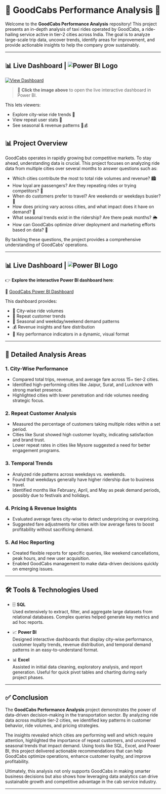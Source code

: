 # 🚖 GoodCabs Performance Analysis 🚖

Welcome to the **GoodCabs Performance Analysis** repository! This project presents an in-depth analysis of taxi rides operated by GoodCabs, a ride-hailing service active in tier-2 cities across India. The goal is to analyze large-scale trip data, uncover trends, identify areas for improvement, and provide actionable insights to help the company grow sustainably.

---
## 📊 Live Dashboard | ![Power BI Logo](https://img.icons8.com/color/24/power-bi.png)

[![View Dashboard](https://your-image-url.com/dashboard-thumbnail.png)](https://app.powerbi.com/view?r=eyJrIjoiNTA0YjA2OGQtMzA4ZS00ZmFmLThjNDMtM2JiMzFjNzgzNzI4IiwidCI6ImZhNDQ2MjdjLTdiMmMtNDQxMi1iOTUyLWFiYTU5M2M4ODJkNiJ9)

> 📌 **Click the image above** to open the live interactive dashboard in Power BI.

This lets viewers:
- Explore city-wise ride trends 🚖  
- View repeat user stats 🔁  
- See seasonal & revenue patterns 📆💰


## 📊 Project Overview

GoodCabs operates in rapidly growing but competitive markets. To stay ahead, understanding data is crucial. This project focuses on analyzing ride data from multiple cities over several months to answer questions such as:

- Which cities contribute the most to total ride volumes and revenue? 🏙️  
- How loyal are passengers? Are they repeating rides or trying competitors? 🔄  
- When do customers prefer to travel? Are weekends or weekdays busier? 📅  
- How does pricing vary across cities, and what impact does it have on demand? 💸  
- What seasonal trends exist in the ridership? Are there peak months? 🌦️  
- How can GoodCabs optimize driver deployment and marketing efforts based on data? 🚦  

By tackling these questions, the project provides a comprehensive understanding of GoodCabs’ operations.

---

## 📊 Live Dashboard | ![Power BI Logo](https://img.icons8.com/color/24/power-bi.png)

👉 **Explore the interactive Power BI dashboard here**:

🔗 [GoodCabs Power BI Dashboard](https://app.powerbi.com/view?r=eyJrIjoiNTA0YjA2OGQtMzA4ZS00ZmFmLThjNDMtM2JiMzFjNzgzNzI4IiwidCI6ImZhNDQ2MjdjLTdiMmMtNDQxMi1iOTUyLWFiYTU5M2M4ODJkNiJ9)

This dashboard provides:

- 📍 City-wise ride volumes  
- 🔁 Repeat customer trends  
- 📆 Seasonal and weekday/weekend demand patterns  
- 💰 Revenue insights and fare distribution  
- 📌 Key performance indicators in a dynamic, visual format

---

## 🔎 Detailed Analysis Areas

### 1. City-Wise Performance  
- Compared total trips, revenue, and average fare across 15+ tier-2 cities.  
- Identified high-performing cities like Jaipur, Surat, and Lucknow with strong market presence.  
- Highlighted cities with lower penetration and ride volumes needing strategic focus.

### 2. Repeat Customer Analysis  
- Measured the percentage of customers taking multiple rides within a set period.  
- Cities like Surat showed high customer loyalty, indicating satisfaction and brand trust.  
- Lower repeat rates in cities like Mysore suggested a need for better engagement programs.

### 3. Temporal Trends  
- Analyzed ride patterns across weekdays vs. weekends.  
- Found that weekdays generally have higher ridership due to business travel.  
- Identified months like February, April, and May as peak demand periods, possibly due to festivals and holidays.

### 4. Pricing & Revenue Insights  
- Evaluated average fares city-wise to detect underpricing or overpricing.  
- Suggested fare adjustments for cities with low average fares to boost profitability without sacrificing demand.

### 5. Ad Hoc Reporting  
- Created flexible reports for specific queries, like weekend cancellations, peak hours, and new user acquisition.  
- Enabled GoodCabs management to make data-driven decisions quickly on emerging issues.

---

## 🛠️ Tools & Technologies Used

- 🗄️ **SQL**  
  Used extensively to extract, filter, and aggregate large datasets from relational databases. Complex queries helped generate key metrics and ad hoc reports.

- 📈 **Power BI**  
  Designed interactive dashboards that display city-wise performance, customer loyalty trends, revenue distribution, and temporal demand patterns in an easy-to-understand format.

- 📊 **Excel**  
  Assisted in initial data cleaning, exploratory analysis, and report generation. Useful for quick pivot tables and charting during early project phases.

---
## ✅ Conclusion

The **GoodCabs Performance Analysis** project demonstrates the power of data-driven decision-making in the transportation sector. By analyzing ride data across multiple tier-2 cities, we identified key patterns in customer behavior, ride volumes, and pricing strategies. 

The insights revealed which cities are performing well and which require attention, highlighted the importance of repeat customers, and uncovered seasonal trends that impact demand. Using tools like SQL, Excel, and Power BI, this project delivered actionable recommendations that can help GoodCabs optimize operations, enhance customer loyalty, and improve profitability.

Ultimately, this analysis not only supports GoodCabs in making smarter business decisions but also shows how leveraging data analytics can drive sustainable growth and competitive advantage in the cab service industry.

---


